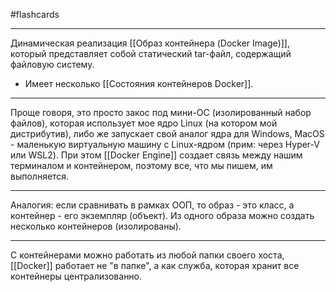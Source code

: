 #flashcards
***
Динамическая реализация [[Образ контейнера (Docker Image)]], который представляет собой статический tar-файл, содержащий файловую систему.
- Имеет несколько [[Состояния контейнеров Docker]].
***
Проще говоря, это просто закос под мини-ОС (изолированный набор файлов), которая использует мое ядро Linux (на котором мой дистрибутив), либо же запускает свой аналог ядра для Windows, MacOS - маленькую виртуальную машину с Linux-ядром (прим: через Hyper-V или WSL2).
При этом [[Docker Engine]] создает связь между нашим терминалом и контейнером, поэтому все, что мы пишем, им выполняется.
***
Аналогия: если сравнивать в рамках ООП, то образ - это класс, а контейнер - его экземпляр (объект). Из одного образа можно создать несколько контейнеров (изолированы).
***
С контейнерами можно работать из любой папки своего хоста, [[Docker]] работает не "в папке", а как служба, которая хранит все контейнеры централизованно.
<!--SR:!2025-10-31,14,250-->